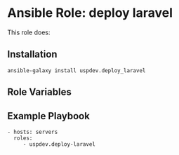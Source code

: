 Ansible Role: deploy laravel
===========================

This role does:

Installation
--------------

    ansible-galaxy install uspdev.deploy_laravel

Role Variables
--------------


Example Playbook
----------------

    - hosts: servers
      roles:
         - uspdev.deploy-laravel
